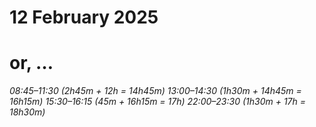 # 12 February 2025
# or, …

_08:45–11:30 (2h45m + 12h = 14h45m)_
_13:00–14:30 (1h30m + 14h45m = 16h15m)_
_15:30–16:15 (45m + 16h15m = 17h)_
_22:00–23:30 (1h30m + 17h = 18h30m)_
